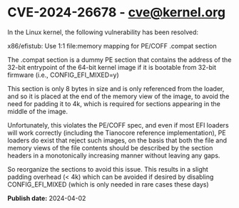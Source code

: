 # CVE-2024-26678 - cve@kernel.org

In the Linux kernel, the following vulnerability has been resolved:

x86/efistub: Use 1:1 file:memory mapping for PE/COFF .compat section

The .compat section is a dummy PE section that contains the address of
the 32-bit entrypoint of the 64-bit kernel image if it is bootable from
32-bit firmware (i.e., CONFIG_EFI_MIXED=y)

This section is only 8 bytes in size and is only referenced from the
loader, and so it is placed at the end of the memory view of the image,
to avoid the need for padding it to 4k, which is required for sections
appearing in the middle of the image.

Unfortunately, this violates the PE/COFF spec, and even if most EFI
loaders will work correctly (including the Tianocore reference
implementation), PE loaders do exist that reject such images, on the
basis that both the file and memory views of the file contents should be
described by the section headers in a monotonically increasing manner
without leaving any gaps.

So reorganize the sections to avoid this issue. This results in a slight
padding overhead (< 4k) which can be avoided if desired by disabling
CONFIG_EFI_MIXED (which is only needed in rare cases these days)

**Publish date:** 2024-04-02

